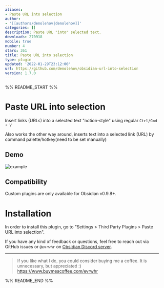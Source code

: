 ```yaml
---
aliases:
- Paste URL into selection
author:
- '[[authors/denolehov|denolehov]]'
categories: []
description: Paste URL "into" selected text.
downloads: 270918
mobile: true
number: 4
stars: 361
title: Paste URL into selection
type: plugin
updated: '2022-01-29T23:12:00'
url: https://github.com/denolehov/obsidian-url-into-selection
version: 1.7.0
---
```


%% README_START %%

# Paste URL into selection

Insert links (URLs) into a selected text "notion-style" using regular `Ctrl/Cmd + V`

Also works the other way around, inserts text into a selected link (URL) by command palette/hotkey(need to be set manually)

## Demo
![example](https://user-images.githubusercontent.com/4748206/98997874-ed55fb80-253d-11eb-9121-709a316a4d1e.gif)

## Compatibility
Custom plugins are only available for Obsidian v0.9.8+.

# Installation
In order to install this plugin, go to "Settings > Third Party Plugins > Paste URL into selection".


If you have any kind of feedback or questions, feel free to reach out via GitHub issues or `@evrwhr` on [Obsidian Discord server](https://discord.com/invite/veuWUTm).

---

> If you like what I do, you could consider buying me a coffee. It is unnecessary, but appreciated :) https://www.buymeacoffee.com/evrwhr


%% README_END %%